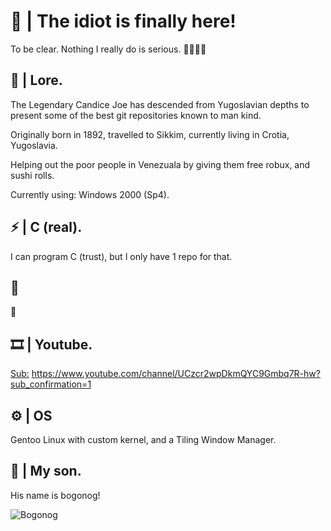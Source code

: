# 🤡 | The idiot is finally here!

To be clear. Nothing I really do is serious. 🤡🤡🤡🤡

## 📜 | Lore.

The Legendary Candice Joe has descended from Yugoslavian depths to present some of the best git repositories known to man kind.

Originally born in 1892, travelled to Sikkim, currently living in Crotia, Yugoslavia.

Helping out the poor people in Venezuala by giving them free robux, and sushi rolls.

Currently using: Windows 2000 (Sp4).

## ⚡ | C (real).

I can program C (trust), but I only have 1 repo for that.

## 🗿

🗿

## 🎞️ | Youtube.

<a href="https://github.com/Legendary-Candice-Joe/Legendary-Candice-Joe/blob/main/index.html">Sub:</a> https://www.youtube.com/channel/UCzcr2wpDkmQYC9Gmbq7R-hw?sub_confirmation=1

## ⚙ | OS

Gentoo Linux with custom kernel, and a Tiling Window Manager.

## 👶 | My son.

His name is bogonog!

![Bogonog](https://user-images.githubusercontent.com/105545224/221117205-56c9a27a-67ed-4d93-873a-e68e1bcd3a8f.png)
